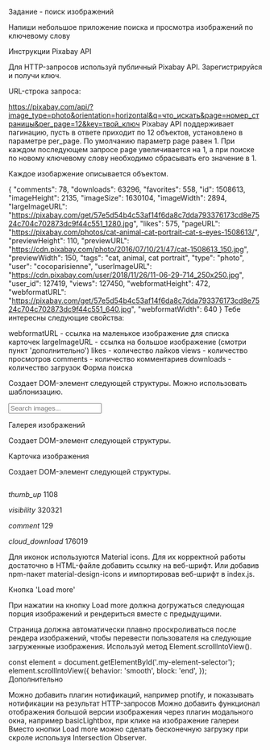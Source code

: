 Задание - поиск изображений

Напиши небольшое приложение поиска и просмотра изображений по ключевому слову

Инструкции Pixabay API

Для HTTP-запросов используй публичный Pixabay API. Зарегистрируйся и получи ключ.

URL-строка запроса:

https://pixabay.com/api/?image_type=photo&orientation=horizontal&q=что_искать&page=номер_страницы&per_page=12&key=твой_ключ
Pixabay API поддерживает пагинацию, пусть в ответе приходит по 12 объектов, установлено в параметре per_page. По умолчанию параметр page равен 1. При каждом последующем запросе page увеличивается на 1, а при поиске по новому ключевому слову необходимо сбрасывать его значение в 1.

Каждое изобаржение описывается объектом.

{
  "comments": 78,
  "downloads": 63296,
  "favorites": 558,
  "id": 1508613,
  "imageHeight": 2135,
  "imageSize": 1630104,
  "imageWidth": 2894,
  "largeImageURL": "https://pixabay.com/get/57e5d54b4c53af14f6da8c7dda793376173cd8e7524c704c702873dc9f44c551_1280.jpg",
  "likes": 575,
  "pageURL": "https://pixabay.com/photos/cat-animal-cat-portrait-cat-s-eyes-1508613/",
  "previewHeight": 110,
  "previewURL": "https://cdn.pixabay.com/photo/2016/07/10/21/47/cat-1508613_150.jpg",
  "previewWidth": 150,
  "tags": "cat, animal, cat portrait",
  "type": "photo",
  "user": "cocoparisienne",
  "userImageURL": "https://cdn.pixabay.com/user/2018/11/26/11-06-29-714_250x250.jpg",
  "user_id": 127419,
  "views": 127450,
  "webformatHeight": 472,
  "webformatURL": "https://pixabay.com/get/57e5d54b4c53af14f6da8c7dda793376173cd8e7524c704c702873dc9f44c551_640.jpg",
  "webformatWidth": 640
}
Тебе интересны следующие свойства:

webformatURL - ссылка на маленькое изображение для списка карточек
largeImageURL - ссылка на большое изображение (смотри пункт 'дополнительно')
likes - количество лайков
views - количество просмотров
comments - количество комментариев
downloads - количество загрузок
Форма поиска

Создает DOM-элемент следующей структуры. Можно использовать шаблонизацию.

<form class="search-form" id="search-form">
  <input
    type="text"
    name="query"
    autocomplete="off"
    placeholder="Search images..."
  />
</form>
Галерея изображений

Создает DOM-элемент следующей структуры.

<ul class="gallery">
  <!-- Список <li> с карточками изображений -->
</ul>
Карточка изображения

Создает DOM-элемент следующей структуры.

<div class="photo-card">
  <img src="" alt="" />

  <div class="stats">
    <p class="stats-item">
      <i class="material-icons">thumb_up</i>
      1108
    </p>
    <p class="stats-item">
      <i class="material-icons">visibility</i>
      320321
    </p>
    <p class="stats-item">
      <i class="material-icons">comment</i>
      129
    </p>
    <p class="stats-item">
      <i class="material-icons">cloud_download</i>
      176019
    </p>
  </div>
</div>
Для иконок используются Material icons. Для их корректной работы достаточно в HTML-файле добавить ссылку на веб-шрифт.

<link
  href="https://fonts.googleapis.com/icon?family=Material+Icons"
  rel="stylesheet"
/>
Или добавив npm-пакет material-design-icons и импортировав веб-шрифт в index.js.

Кнопка 'Load more'

При нажатии на кнопку Load more должна догружаться следующая порция изображений и рендериться вместе с предыдущими.

Страница должна автоматически плавно проскроливаться после рендера изображений, чтобы перевести пользователя на следующие загруженные изображения. Используй метод Element.scrollIntoView().

const element = document.getElementById('.my-element-selector');
element.scrollIntoView({
  behavior: 'smooth',
  block: 'end',
});
Дополнительно

Можно добавить плагин нотификаций, например pnotify, и показывать нотификации на результат HTTP-запросов
Можно добавить функционал отображения большой версии изображения через плагин модального окна, например basicLightbox, при клике на изображение галереи
Вместо кнопки Load more можно сделать бесконечную загрузку при скроле используя Intersection Observer.